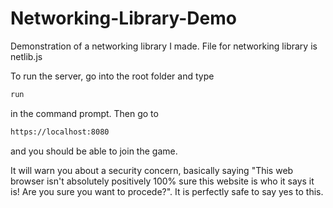 # Networking-Library-Demo
Demonstration of a networking library I made. File for networking library is netlib.js

To run the server, go into the root folder and type 
```sh
run
```
in the command prompt. Then go to
```sh
https://localhost:8080
```
and you should be able to join the game.

It will warn you about a security concern, basically saying "This web browser isn't absolutely positively 100% sure this website is who it says it is! Are you sure you want to procede?". It is perfectly safe to say yes to this.

